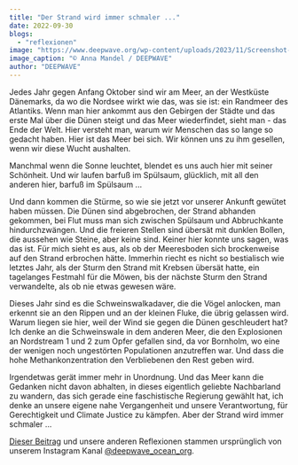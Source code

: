 ```yaml
---
title: "Der Strand wird immer schmaler ..."
date: 2022-09-30
blogs: 
  - "reflexionen"
image: "https://www.deepwave.org/wp-content/uploads/2023/11/Screenshot-2023-11-26-114228.png"
image_caption: "© Anna Mandel / DEEPWAVE"
author: "DEEPWAVE"
---
```


Jedes Jahr gegen Anfang Oktober sind wir am Meer, an der Westküste Dänemarks, da wo die Nordsee wirkt wie das, was sie ist: ein Randmeer des Atlantiks. Wenn man hier ankommt aus den Gebirgen der Städte und das erste Mal über die Dünen steigt und das Meer wiederfindet, sieht man - das Ende der Welt. Hier versteht man, warum wir Menschen das so lange so gedacht haben. Hier ist das Meer bei sich. Wir können uns zu ihm gesellen, wenn wir diese Wucht aushalten.

Manchmal wenn die Sonne leuchtet, blendet es uns auch hier mit seiner Schönheit. Und wir laufen barfuß im Spülsaum, glücklich, mit all den anderen hier, barfuß im Spülsaum ...

Und dann kommen die Stürme, so wie sie jetzt vor unserer Ankunft gewütet haben müssen. Die Dünen sind abgebrochen, der Strand abhanden gekommen, bei Flut muss man sich zwischen Spülsaum und Abbruchkante hindurchzwängen. Und die freieren Stellen sind übersät mit dunklen Bollen, die aussehen wie Steine, aber keine sind. Keiner hier konnte uns sagen, was das ist. Für mich sieht es aus, als ob der Meeresboden sich brockenweise auf den Strand erbrochen hätte. Immerhin riecht es nicht so bestialisch wie letztes Jahr, als der Sturm den Strand mit Krebsen übersät hatte, ein tagelanges Festmahl für die Möwen, bis der nächste Sturm den Strand verwandelte, als ob nie etwas gewesen wäre.

Dieses Jahr sind es die Schweinswalkadaver, die die Vögel anlocken, man erkennt sie an den Rippen und an der kleinen Fluke, die übrig gelassen wird. Warum liegen sie hier, weil der Wind sie gegen die Dünen geschleudert hat? Ich denke an die Schweinswale in dem anderen Meer, die den Explosionen an Nordstream 1 und 2 zum Opfer gefallen sind, da vor Bornholm, wo eine der wenigen noch ungestörten Populationen anzutreffen war. Und dass die hohe Methankonzentration den Verbliebenen den Rest geben wird.

Irgendetwas gerät immer mehr in Unordnung. Und das Meer kann die Gedanken nicht davon abhalten, in dieses eigentlich geliebte Nachbarland zu wandern, das sich gerade eine faschistische Regierung gewählt hat, ich denke an unsere eigene nahe Vergangenheit und unsere Verantwortung, für Gerechtigkeit und Climate Justice zu kämpfen. Aber der Strand wird immer schmaler ...

[Dieser Beitrag](https://www.instagram.com/p/CjG1W3zs2iT/?img_index=1) und unsere anderen Reflexionen stammen ursprünglich von unserem Instagram Kanal [@deepwave\_ocean\_org](https://www.instagram.com/deepwave_ocean_org/).
